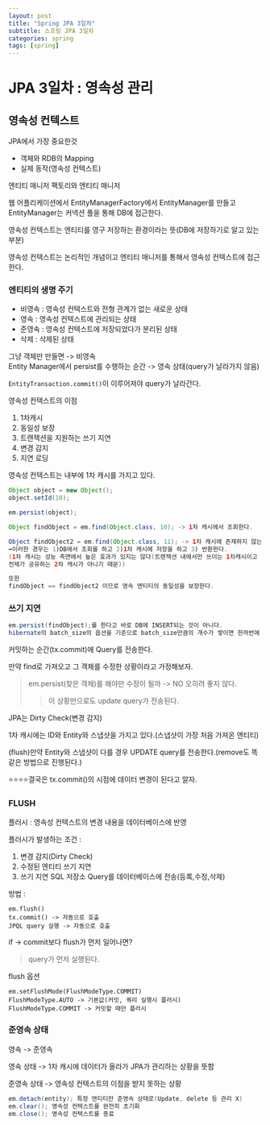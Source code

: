 ```yaml
---
layout: post
title: "Spring JPA 3일차"
subtitle: 스프링 JPA 3일차
categories: spring
tags: [spring]
---
```


# JPA 3일차 : 영속성 관리

## 영속성 컨텍스트
JPA에서 가장 중요한것 
- 객체와 RDB의 Mapping
- 실제 동작(영속성 컨텍스트)

엔티티 매니저 팩토리와 엔티티 매니저

웹 어플리케이션에서 EntityManagerFactory에서 EntityManager를 만들고\
EntityManager는 커넥션 풀을 통해 DB에 접근한다.

영속성 컨텍스트는 엔티티를 영구 저장하는 환경이라는 뜻(DB에 저장하기로 알고 있는 부분)

영속성 컨텍스트는 논리적인 개념이고 엔티티 매니저를 통해서 영속성 컨텍스트에 접근한다.

### 엔티티의 생명 주기
- 비영속 : 영속성 컨텍스트와 전형 관계가 없는 새로운 상태
- 영속 : 영속성 컨텍스트에 관리되는 상태
- 준영속 : 영속성 컨텍스트에 저장되었다가 분리된 상태
- 삭제 : 삭제된 상태

그냥 객체만 만들면 -> 비영속\
Entity Manager에서 persist를 수행하는 순간 -> 영속 상태(query가 날라가지 않음)

`EntityTransaction.commit()`이 이루어져야 query가 날라간다.

영속성 컨텍스트의 이점
1. 1차캐시
2. 동일성 보장
3. 트랜잭션을 지원하는 쓰기 지연
4. 변경 감지
5. 지연 로딩

영속성 컨텍스트는 내부에 1차 캐시를 가지고 있다.

```java
Object object = new Object();
object.setId(10);

em.persist(object);

Object findObject = em.find(Object.class, 10); -> 1차 캐시에서 조회한다.

Object findObject2 = em.find(Object.class, 11); -> 1차 캐시에 존재하지 않는다
➡️이러한 경우는 1)DB에서 조회를 하고 2)1차 캐시에 저장을 하고 3) 반환한다.
(1차 캐시는 성능 측면에서 높은 효과가 있지는 않다(트랜잭션 내에서만 쓰이는 1차캐시이고 
전체가 공유하는 2차 캐시가 아니기 때문))

또한 
findObject == findObject2 이므로 영속 엔티티의 동일성을 보장한다.
```
### 쓰기 지연
```java
em.persist(findObject);를 한다고 바로 DB에 INSERT되는 것이 아니다.
hibernate의 batch_size의 옵션을 기준으로 batch_size만큼의 개수가 쌓이면 한꺼번에 전송한다.
```
커밋하는 순간(tx.commit)에 Query를 전송한다.

만약 find로 가져오고 그 객체를 수정한 상황이라고 가정해보자.
> em.persist(찾은 객체)를 해야만 수정이 될까 -> NO 오히려 좋지 않다.
>> 이 상황만으로도 update query가 전송된다.

JPA는 Dirty Check(변경 감지)


1차 캐시에는 ID와 Entity와 스냅샷을 가지고 있다.(스냅샷이 가장 처음 가져온 엔티티)

(flush)만약 Entity와 스냅샷이 다를 경우 UPDATE query를 전송한다.(remove도 똑같은 방법으로 진행된다.)

⭐⭐⭐⭐결국은 tx.commit()의 시점에 데이터 변경이 된다고 알자.

### FLUSH

플러시 : 영속성 컨텍스트의 변경 내용을 데이터베이스에 반영

플러시가 발생하는 조건 : 
1. 변경 감지(Dirty Check)
2. 수정된 엔티티 쓰기 지연
3. 쓰기 지연 SQL 저장소 Query를 데이터베이스에 전송(등록,수정,삭제)

방법 : 
```
em.flush()
tx.commit() -> 자동으로 호출
JPQL query 실행 -> 자동으로 호출
```
if -> commit보다 flush가 먼저 일어나면?
> query가 먼저 실행된다.

flush 옵션
```
em.setFlushMode(FlushModeType.COMMIT)
FlushModeType.AUTO -> 기본값(커밋, 쿼리 실행시 플러시)
FlushModeType.COMMIT -> 커밋할 때만 플러시
```

### 준영속 상태
영속 -> 준영속

영속 상태 -> 1차 캐시에 데이터가 올라가 JPA가 관리하는 상황을 뜻함

준영속 상태 -> 영속성 컨텍스트의 이점을 받지 못하는 상황
```java
em.detach(entity); 특정 엔티티만 준영속 상태로(Update, delete 등 관리 X)
em.clear(); 영속성 컨텍스트를 완전히 초기화
em.close(); 영속성 컨텍스트를 종료
```